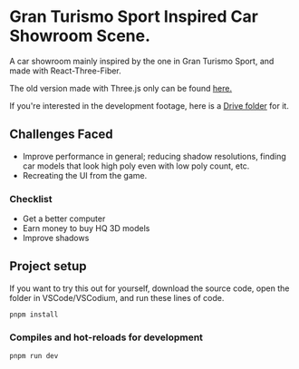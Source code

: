 ﻿# Gran Turismo Sport Inspired Car Showroom Scene.
 A car showroom mainly inspired by the one in Gran Turismo Sport, and made with React-Three-Fiber. 

 The old version made with Three.js only can be found [here.](https://github.com/jdichh/car-showroom)

 If you're interested in the development footage, here is a [Drive folder](https://drive.google.com/drive/folders/1wxP8FM63t-DFlsGL2M6aUYAoZJhQAfOO?usp=sharing) for it.

## Challenges Faced
<ul>
 <li>Improve performance in general; reducing shadow resolutions, finding car models that look high poly even with low poly count, etc.</li>
 <li>Recreating the UI from the game.</li>
</ul>

### Checklist
<ul>
  <li>Get a better computer</li>
  <li>Earn money to buy HQ 3D models</li>
  <li>Improve shadows</li>
</ul>


## Project setup
If you want to try this out for yourself, download the source code, open the folder in VSCode/VSCodium, and run these lines of code.
```
pnpm install
```

### Compiles and hot-reloads for development
```
pnpm run dev
```
